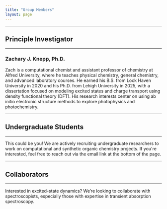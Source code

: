 ```yaml
---
title: "Group Members"
layout: page
---
```


---
## Principle Investigator
---
### Zachary J. Knepp, Ph.D.
Zach is a computational chemist and assistant professor of chemistry at Alfred University, where he teaches physical chemistry, general chemistry, and advanced laboratory courses. He earned his B.S. from Lock Haven University in 2020 and his Ph.D. from Lehigh University in 2025, with a dissertation focused on modeling excited states and charge transport using density functional theory (DFT). His research interests center on using ab initio electronic structure methods to explore photophysics and photochemistry.  

---
## Undergraduate Students
---
This could be you! We are actively recruiting undergraduate researchers to work on computational and synthetic organic chemistry projects. If you're interested, feel free to reach out via the email link at the bottom of the page.

---
## Collaborators
---
Interested in excited-state dynamics? We’re looking to collaborate with spectroscopists, especially those with expertise in transient absorption spectroscopy.
